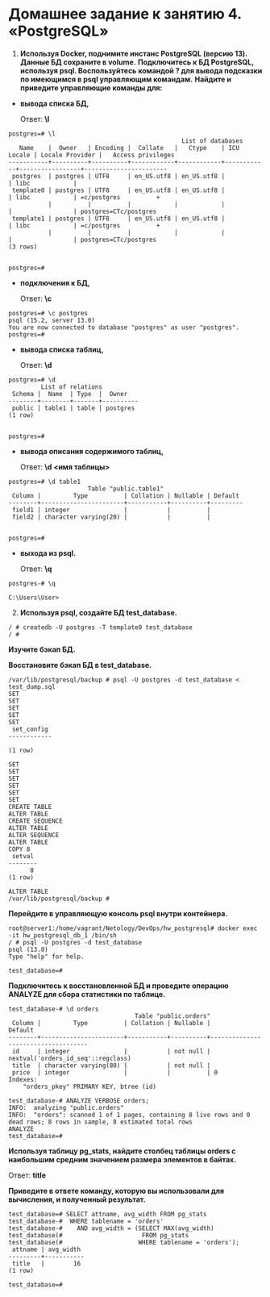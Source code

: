 # Домашнее задание к занятию 4. «PostgreSQL»

1. **Используя Docker, поднимите инстанс PostgreSQL (версию 13). Данные БД сохраните в volume.**
**Подключитесь к БД PostgreSQL, используя psql. Воспользуйтесь командой \? для вывода подсказки по имеющимся в psql управляющим командам.**
**Найдите и приведите управляющие команды для:**
- **вывода списка БД,**

    Ответ: **\l**
```
postgres=# \l
                                                List of databases
   Name    |  Owner   | Encoding |  Collate   |   Ctype    | ICU Locale | Locale Provider |   Access privileges
-----------+----------+----------+------------+------------+------------+-----------------+-----------------------
 postgres  | postgres | UTF8     | en_US.utf8 | en_US.utf8 |            | libc            |
 template0 | postgres | UTF8     | en_US.utf8 | en_US.utf8 |            | libc            | =c/postgres          +
           |          |          |            |            |            |                 | postgres=CTc/postgres
 template1 | postgres | UTF8     | en_US.utf8 | en_US.utf8 |            | libc            | =c/postgres          +
           |          |          |            |            |            |                 | postgres=CTc/postgres
(3 rows)


postgres=#
```
- **подключения к БД,**

    Ответ: **\c**
```
postgres=# \c postgres
psql (15.2, server 13.0)
You are now connected to database "postgres" as user "postgres".
postgres=#
```
- **вывода списка таблиц,**

    Ответ: **\d**
```
postgres=# \d
         List of relations
 Schema |  Name  | Type  |  Owner
--------+--------+-------+----------
 public | table1 | table | postgres
(1 row)


postgres=#
```
- **вывода описания содержимого таблиц,**
 
    Ответ: **\d <имя таблицы>**
```
postgres=# \d table1
                      Table "public.table1"
 Column |         Type          | Collation | Nullable | Default
--------+-----------------------+-----------+----------+---------
 field1 | integer               |           |          |
 field2 | character varying(20) |           |          |


postgres=#
```
- **выхода из psql.**

    Ответ: **\q**
```
postgres-# \q

C:\Users\User>
```
2. **Используя psql, создайте БД test_database.**
```
/ # createdb -U postgres -T template0 test_database
/ #
```

**Изучите бэкап БД.**

**Восстановите бэкап БД в test_database.**
```
/var/lib/postgresql/backup # psql -U postgres -d test_database < test_dump.sql
SET
SET
SET
SET
SET
 set_config
------------

(1 row)

SET
SET
SET
SET
SET
SET
CREATE TABLE
ALTER TABLE
CREATE SEQUENCE
ALTER TABLE
ALTER SEQUENCE
ALTER TABLE
COPY 8
 setval
--------
      8
(1 row)

ALTER TABLE
/var/lib/postgresql/backup #
```

**Перейдите в управляющую консоль psql внутри контейнера.**
```
root@server1:/home/vagrant/Netology/DevOps/hw_postgresql# docker exec -it hw_postgresql_db_1 /bin/sh
/ # psql -U postgres -d test_database
psql (13.0)
Type "help" for help.

test_database=#
```

**Подключитесь к восстановленной БД и проведите операцию ANALYZE для сбора статистики по таблице.**
```
test_database-# \d orders
                                   Table "public.orders"
 Column |         Type          | Collation | Nullable |              Default
--------+-----------------------+-----------+----------+------------------------------------
 id     | integer               |           | not null | nextval('orders_id_seq'::regclass)
 title  | character varying(80) |           | not null |
 price  | integer               |           |          | 0
Indexes:
    "orders_pkey" PRIMARY KEY, btree (id)

test_database-# ANALYZE VERBOSE orders;
INFO:  analyzing "public.orders"
INFO:  "orders": scanned 1 of 1 pages, containing 8 live rows and 0 dead rows; 8 rows in sample, 8 estimated total rows
ANALYZE
test_database=#
```

**Используя таблицу pg_stats, найдите столбец таблицы orders с наибольшим средним значением размера элементов в байтах.**

  Ответ: **title**

**Приведите в ответе команду, которую вы использовали для вычисления, и полученный результат.**
```
test_database=# SELECT attname, avg_width FROM pg_stats
test_database-#  WHERE tablename = 'orders'
test_database-#    AND avg_width = (SELECT MAX(avg_width)
test_database(#                      FROM pg_stats
test_database(#                     WHERE tablename = 'orders');
 attname | avg_width
---------+-----------
 title   |        16
(1 row)

test_database=#
```



